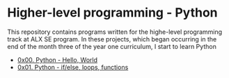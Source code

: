 # Higher-level programming - Python

This repository contains programs written for the highe-level programming track at ALX SE program. In these projects, which began occurring in the end of the month three of the year one curriculum, I start to learn Python

* [0x00. Python - Hello, World](./0x00-python-hello_world)
* [0x01. Python - if/else, loops, functions](./0x01-python-if_else_loops_functions)

